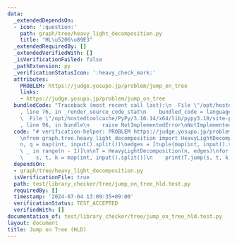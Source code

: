 ```yaml
---
data:
  _extendedDependsOn:
  - icon: ':question:'
    path: graph/tree/heavy_light_decomposition.py
    title: "HL\u5206\u89E3"
  _extendedRequiredBy: []
  _extendedVerifiedWith: []
  _isVerificationFailed: false
  _pathExtension: py
  _verificationStatusIcon: ':heavy_check_mark:'
  attributes:
    PROBLEM: https://judge.yosupo.jp/problem/jump_on_tree
    links:
    - https://judge.yosupo.jp/problem/jump_on_tree
  bundledCode: "Traceback (most recent call last):\n  File \"/opt/hostedtoolcache/PyPy/3.10.14/x64/lib/pypy3.10/site-packages/onlinejudge_verify/documentation/build.py\"\
    , line 76, in _render_source_code_stat\n    bundled_code = language.bundle(\n\
    \  File \"/opt/hostedtoolcache/PyPy/3.10.14/x64/lib/pypy3.10/site-packages/onlinejudge_verify/languages/python.py\"\
    , line 96, in bundle\n    raise NotImplementedError\nNotImplementedError\n"
  code: "# verification-helper: PROBLEM https://judge.yosupo.jp/problem/jump_on_tree\n\
    \nfrom graph.tree.heavy_light_decomposition import HeavyLightDecomposition\n\n\
    n, q = map(int, input().split())\nedges = [tuple(map(int, input().split())) for\
    \ _ in range(n - 1)]\n\nT = HeavyLightDecomposition(n, edges)\nfor _ in range(q):\n\
    \    s, t, k = map(int, input().split())\n    print(T.jump(s, t, k))\n"
  dependsOn:
  - graph/tree/heavy_light_decomposition.py
  isVerificationFile: true
  path: test/library_checker/tree/jump_on_tree_hld.test.py
  requiredBy: []
  timestamp: '2024-07-04 13:09:35+09:00'
  verificationStatus: TEST_ACCEPTED
  verifiedWith: []
documentation_of: test/library_checker/tree/jump_on_tree_hld.test.py
layout: document
title: Jump on Tree (HLD)
---
```

